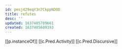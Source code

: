 ```yaml
---
id: pmsj429eqY3n7CkppNDOD
title: refutes
desc: ''
updated: 1637405789661
created: 1637405609393
---
```




[[p.instanceOf]] [[c.Pred.Activity]] [[c.Pred.Discursive]]
